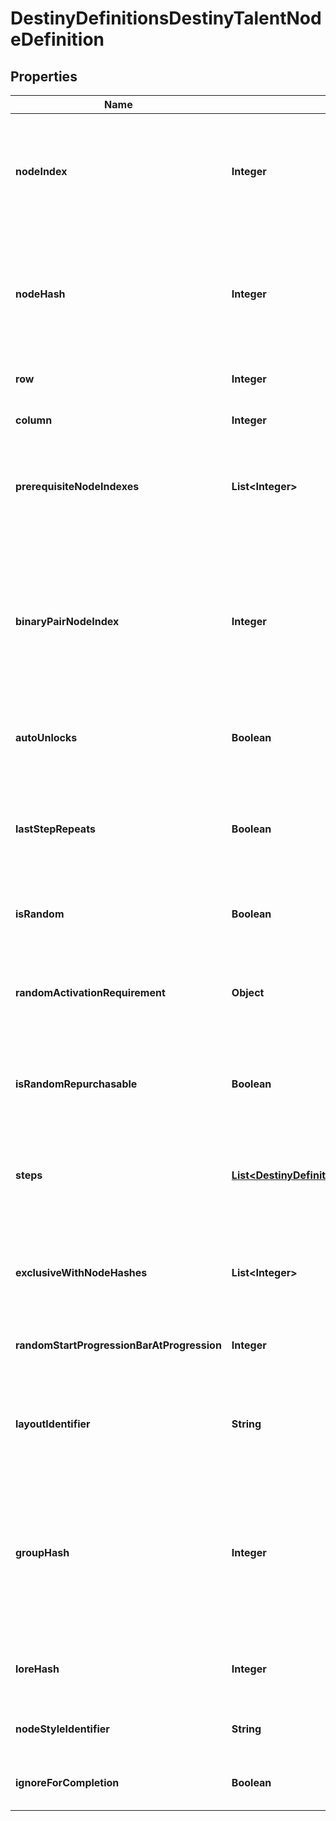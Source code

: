 
# DestinyDefinitionsDestinyTalentNodeDefinition

## Properties
Name | Type | Description | Notes
------------ | ------------- | ------------- | -------------
**nodeIndex** | **Integer** | The index into the DestinyTalentGridDefinition&#39;s \&quot;nodes\&quot; property where this node is located. Used to uniquely identify the node within the Talent Grid. Note that this is content version dependent: make sure you have the latest version of content before trying to use these properties. |  [optional]
**nodeHash** | **Integer** | The hash identifier for the node, which unfortunately is also content version dependent but can be (and ideally, should be) used instead of the nodeIndex to uniquely identify the node.  The two exist side-by-side for backcompat reasons due to the Great Talent Node Restructuring of Destiny 1, and I ran out of time to remove one of them and standardize on the other. Sorry! |  [optional]
**row** | **Integer** | The visual \&quot;row\&quot; where the node should be shown in the UI. If negative, then the node is hidden. |  [optional]
**column** | **Integer** | The visual \&quot;column\&quot; where the node should be shown in the UI. If negative, the node is hidden. |  [optional]
**prerequisiteNodeIndexes** | **List&lt;Integer&gt;** | Indexes into the DestinyTalentGridDefinition.nodes property for any nodes that must be activated before this one is allowed to be activated.  I would have liked to change this to hashes for Destiny 2, but we have run out of time. |  [optional]
**binaryPairNodeIndex** | **Integer** | At one point, Talent Nodes supported the idea of \&quot;Binary Pairs\&quot;: nodes that overlapped each other visually, and where activating one deactivated the other. They ended up not being used, mostly because Exclusive Sets are *almost* a superset of this concept, but the potential for it to be used still exists in theory.  If this is ever used, this will be the index into the DestinyTalentGridDefinition.nodes property for the node that is the binary pair match to this node. Activating one deactivates the other. |  [optional]
**autoUnlocks** | **Boolean** | If true, this node will automatically unlock when the Talent Grid&#39;s level reaches the required level of the current step of this node. |  [optional]
**lastStepRepeats** | **Boolean** | At one point, Nodes were going to be able to be activated multiple times, changing the current step and potentially piling on multiple effects from the previously activated steps. This property would indicate if the last step could be activated multiple times.   This is not currently used, but it isn&#39;t out of the question that this could end up being used again in a theoretical future. |  [optional]
**isRandom** | **Boolean** | If this is true, the node&#39;s step is determined randomly rather than the first step being chosen. |  [optional]
**randomActivationRequirement** | **Object** | At one point, you were going to be able to repurchase talent nodes that had random steps, to \&quot;re-roll\&quot; the current step of the node (and thus change the properties of your item). This was to be the activation requirement for performing that re-roll.  The system still exists to do this, as far as I know, so it may yet come back around! |  [optional]
**isRandomRepurchasable** | **Boolean** | If this is true, the node can be \&quot;re-rolled\&quot; to acquire a different random current step. This is not used, but still exists for a theoretical future of talent grids. |  [optional]
**steps** | [**List&lt;DestinyDefinitionsDestinyNodeStepDefinition&gt;**](DestinyDefinitionsDestinyNodeStepDefinition.md) | At this point, \&quot;steps\&quot; have been obfuscated into conceptual entities, aggregating the underlying notions of \&quot;properties\&quot; and \&quot;true steps\&quot;.  If you need to know a step as it truly exists - such as when recreating Node logic when processing Vendor data - you&#39;ll have to use the \&quot;realSteps\&quot; property below. |  [optional]
**exclusiveWithNodeHashes** | **List&lt;Integer&gt;** | The nodeHash values for nodes that are in an Exclusive Set with this node.  See DestinyTalentGridDefinition.exclusiveSets for more info about exclusive sets.  Again, note that these are nodeHashes and *not* nodeIndexes. |  [optional]
**randomStartProgressionBarAtProgression** | **Integer** | If the node&#39;s step is randomly selected, this is the amount of the Talent Grid&#39;s progression experience at which the progression bar for the node should be shown. |  [optional]
**layoutIdentifier** | **String** | A string identifier for a custom visual layout to apply to this talent node. Unfortunately, we do not have any data for rendering these custom layouts. It will be up to you to interpret these strings and change your UI if you want to have custom UI matching these layouts. |  [optional]
**groupHash** | **Integer** | As of Destiny 2, nodes can exist as part of \&quot;Exclusive Groups\&quot;. These differ from exclusive sets in that, within the group, many nodes can be activated. But the act of activating any node in the group will cause \&quot;opposing\&quot; nodes (nodes in groups that are not allowed to be activated at the same time as this group) to deactivate.  See DestinyTalentExclusiveGroup for more information on the details. This is an identifier for this node&#39;s group, if it is part of one. |  [optional]
**loreHash** | **Integer** | Talent nodes can be associated with a piece of Lore, generally rendered in a tooltip. This is the hash identifier of the lore element to show, if there is one to be show. |  [optional]
**nodeStyleIdentifier** | **String** | Comes from the talent grid node style: this identifier should be used to determine how to render the node in the UI. |  [optional]
**ignoreForCompletion** | **Boolean** | Comes from the talent grid node style: if true, then this node should be ignored for determining whether the grid is complete. |  [optional]



